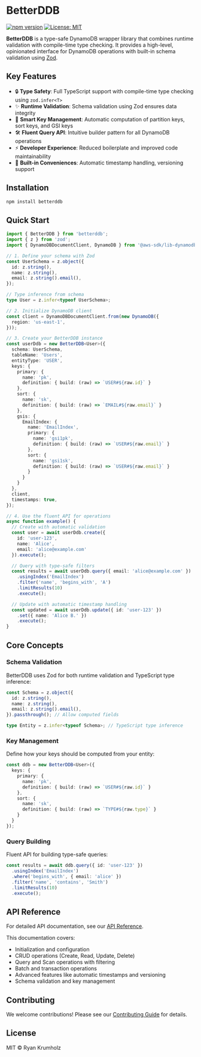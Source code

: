 # BetterDDB

[![npm version](https://badge.fury.io/js/betterddb.svg)](https://badge.fury.io/js/betterddb)
[![License: MIT](https://img.shields.io/badge/License-MIT-yellow.svg)](https://opensource.org/licenses/MIT)

**BetterDDB** is a type-safe DynamoDB wrapper library that combines runtime validation with compile-time type checking. It provides a high-level, opinionated interface for DynamoDB operations with built-in schema validation using [Zod](https://github.com/colinhacks/zod).

## Key Features

- 🔒 **Type Safety**: Full TypeScript support with compile-time type checking using `zod.infer<T>`
- ✨ **Runtime Validation**: Schema validation using Zod ensures data integrity
- 🎯 **Smart Key Management**: Automatic computation of partition keys, sort keys, and GSI keys
- 🛠️ **Fluent Query API**: Intuitive builder pattern for all DynamoDB operations
- ⚡ **Developer Experience**: Reduced boilerplate and improved code maintainability
- 🔄 **Built-in Conveniences**: Automatic timestamp handling, versioning support

## Installation

```bash
npm install betterddb
```

## Quick Start

```typescript
import { BetterDDB } from 'betterddb';
import { z } from 'zod';
import { DynamoDBDocumentClient, DynamoDB } from '@aws-sdk/lib-dynamodb';

// 1. Define your schema with Zod
const UserSchema = z.object({
  id: z.string(),
  name: z.string(),
  email: z.string().email(),
});

// Type inference from schema
type User = z.infer<typeof UserSchema>;

// 2. Initialize DynamoDB client
const client = DynamoDBDocumentClient.from(new DynamoDB({
  region: 'us-east-1',
}));

// 3. Create your BetterDDB instance
const userDdb = new BetterDDB<User>({
  schema: UserSchema,
  tableName: 'Users',
  entityType: 'USER',
  keys: {
    primary: { 
      name: 'pk', 
      definition: { build: (raw) => `USER#${raw.id}` } 
    },
    sort: { 
      name: 'sk', 
      definition: { build: (raw) => `EMAIL#${raw.email}` } 
    },
    gsis: {
      EmailIndex: {
        name: 'EmailIndex',
        primary: { 
          name: 'gsi1pk', 
          definition: { build: (raw) => `USER#${raw.email}` } 
        },
        sort: { 
          name: 'gsi1sk', 
          definition: { build: (raw) => `USER#${raw.email}` } 
        }
      }
    }
  },
  client,
  timestamps: true,
});

// 4. Use the fluent API for operations
async function example() {
  // Create with automatic validation
  const user = await userDdb.create({
    id: 'user-123',
    name: 'Alice',
    email: 'alice@example.com'
  }).execute();

  // Query with type-safe filters
  const results = await userDdb.query({ email: 'alice@example.com' })
    .usingIndex('EmailIndex')
    .filter('name', 'begins_with', 'A')
    .limitResults(10)
    .execute();

  // Update with automatic timestamp handling
  const updated = await userDdb.update({ id: 'user-123' })
    .set({ name: 'Alice B.' })
    .execute();
}
```

## Core Concepts

### Schema Validation

BetterDDB uses Zod for both runtime validation and TypeScript type inference:

```typescript
const Schema = z.object({
  id: z.string(),
  name: z.string(),
  email: z.string().email(),
}).passthrough(); // Allow computed fields

type Entity = z.infer<typeof Schema>; // TypeScript type inference
```

### Key Management

Define how your keys should be computed from your entity:

```typescript
const ddb = new BetterDDB<User>({
  keys: {
    primary: {
      name: 'pk',
      definition: { build: (raw) => `USER#${raw.id}` }
    },
    sort: {
      name: 'sk',
      definition: { build: (raw) => `TYPE#${raw.type}` }
    }
  }
});
```

### Query Building

Fluent API for building type-safe queries:

```typescript
const results = await ddb.query({ id: 'user-123' })
  .usingIndex('EmailIndex')
  .where('begins_with', { email: 'alice' })
  .filter('name', 'contains', 'Smith')
  .limitResults(10)
  .execute();
```

## API Reference

For detailed API documentation, see our [API Reference](API_REFERENCE.md).

This documentation covers:

- Initialization and configuration
- CRUD operations (Create, Read, Update, Delete)
- Query and Scan operations with filtering
- Batch and transaction operations
- Advanced features like automatic timestamps and versioning
- Schema validation and key management

## Contributing

We welcome contributions! Please see our [Contributing Guide](CONTRIBUTING.md) for details.

## License

MIT © Ryan Krumholz

